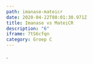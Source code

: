```yaml
---
path: imanase-mateicr
date: 2020-04-22T08:01:30.971Z
title: Imanase vs MateiCR
description: "6"
iframe: 7tS6cfqn
category: Groep C
---
```

.